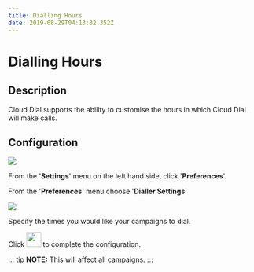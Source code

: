 ```yaml
---
title: Dialling Hours
date: 2019-08-29T04:13:32.352Z
---
```

# Dialling Hours

## Description

Cloud Dial supports the ability to customise the hours in which Cloud Dial will make calls.

## Configuration 

<img style="width: auto; height: auto;" src="/images/clouddial-customagent-1.png">

From the '**Settings**' menu on the left hand side, click '**Preferences**'.

From the '**Preferences**' menu choose '**Dialler Settings**'

<img style="width: auto; height: auto;" src="/images/diallier_hours.png">

Specify the times you would like your campaigns to dial. 

Click <img style="width: 30px; height: auto;" src="/images/save_button.png"> to complete the configuration.

::: tip
**NOTE:** This will affect all campaigns.
:::
